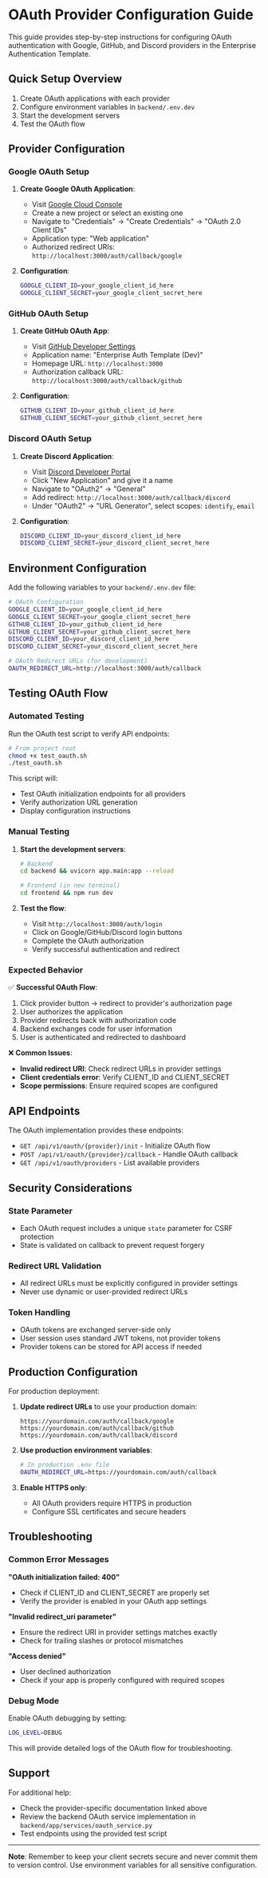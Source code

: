 # OAuth Provider Configuration Guide

This guide provides step-by-step instructions for configuring OAuth authentication with Google, GitHub, and Discord providers in the Enterprise Authentication Template.

## Quick Setup Overview

1. Create OAuth applications with each provider
2. Configure environment variables in `backend/.env.dev`
3. Start the development servers
4. Test the OAuth flow

## Provider Configuration

### Google OAuth Setup

1. **Create Google OAuth Application**:
   - Visit [Google Cloud Console](https://console.developers.google.com/)
   - Create a new project or select an existing one
   - Navigate to "Credentials" → "Create Credentials" → "OAuth 2.0 Client IDs"
   - Application type: "Web application"
   - Authorized redirect URIs: `http://localhost:3000/auth/callback/google`

2. **Configuration**:
   ```bash
   GOOGLE_CLIENT_ID=your_google_client_id_here
   GOOGLE_CLIENT_SECRET=your_google_client_secret_here
   ```

### GitHub OAuth Setup

1. **Create GitHub OAuth App**:
   - Visit [GitHub Developer Settings](https://github.com/settings/applications/new)
   - Application name: "Enterprise Auth Template (Dev)"
   - Homepage URL: `http://localhost:3000`
   - Authorization callback URL: `http://localhost:3000/auth/callback/github`

2. **Configuration**:
   ```bash
   GITHUB_CLIENT_ID=your_github_client_id_here
   GITHUB_CLIENT_SECRET=your_github_client_secret_here
   ```

### Discord OAuth Setup

1. **Create Discord Application**:
   - Visit [Discord Developer Portal](https://discord.com/developers/applications)
   - Click "New Application" and give it a name
   - Navigate to "OAuth2" → "General"
   - Add redirect: `http://localhost:3000/auth/callback/discord`
   - Under "OAuth2" → "URL Generator", select scopes: `identify`, `email`

2. **Configuration**:
   ```bash
   DISCORD_CLIENT_ID=your_discord_client_id_here
   DISCORD_CLIENT_SECRET=your_discord_client_secret_here
   ```

## Environment Configuration

Add the following variables to your `backend/.env.dev` file:

```bash
# OAuth Configuration
GOOGLE_CLIENT_ID=your_google_client_id_here
GOOGLE_CLIENT_SECRET=your_google_client_secret_here
GITHUB_CLIENT_ID=your_github_client_id_here
GITHUB_CLIENT_SECRET=your_github_client_secret_here
DISCORD_CLIENT_ID=your_discord_client_id_here
DISCORD_CLIENT_SECRET=your_discord_client_secret_here

# OAuth Redirect URLs (for development)
OAUTH_REDIRECT_URL=http://localhost:3000/auth/callback
```

## Testing OAuth Flow

### Automated Testing

Run the OAuth test script to verify API endpoints:

```bash
# From project root
chmod +x test_oauth.sh
./test_oauth.sh
```

This script will:
- Test OAuth initialization endpoints for all providers
- Verify authorization URL generation
- Display configuration instructions

### Manual Testing

1. **Start the development servers**:
   ```bash
   # Backend
   cd backend && uvicorn app.main:app --reload

   # Frontend (in new terminal)
   cd frontend && npm run dev
   ```

2. **Test the flow**:
   - Visit `http://localhost:3000/auth/login`
   - Click on Google/GitHub/Discord login buttons
   - Complete the OAuth authorization
   - Verify successful authentication and redirect

### Expected Behavior

✅ **Successful OAuth Flow**:
1. Click provider button → redirect to provider&apos;s authorization page
2. User authorizes the application
3. Provider redirects back with authorization code
4. Backend exchanges code for user information
5. User is authenticated and redirected to dashboard

❌ **Common Issues**:
- **Invalid redirect URI**: Check redirect URLs in provider settings
- **Client credentials error**: Verify CLIENT_ID and CLIENT_SECRET
- **Scope permissions**: Ensure required scopes are configured

## API Endpoints

The OAuth implementation provides these endpoints:

- `GET /api/v1/oauth/{provider}/init` - Initialize OAuth flow
- `POST /api/v1/oauth/{provider}/callback` - Handle OAuth callback
- `GET /api/v1/oauth/providers` - List available providers

## Security Considerations

### State Parameter
- Each OAuth request includes a unique `state` parameter for CSRF protection
- State is validated on callback to prevent request forgery

### Redirect URL Validation
- All redirect URLs must be explicitly configured in provider settings
- Never use dynamic or user-provided redirect URLs

### Token Handling
- OAuth tokens are exchanged server-side only
- User session uses standard JWT tokens, not provider tokens
- Provider tokens can be stored for API access if needed

## Production Configuration

For production deployment:

1. **Update redirect URLs** to use your production domain:
   ```
   https://yourdomain.com/auth/callback/google
   https://yourdomain.com/auth/callback/github  
   https://yourdomain.com/auth/callback/discord
   ```

2. **Use production environment variables**:
   ```bash
   # In production .env file
   OAUTH_REDIRECT_URL=https://yourdomain.com/auth/callback
   ```

3. **Enable HTTPS only**:
   - All OAuth providers require HTTPS in production
   - Configure SSL certificates and secure headers

## Troubleshooting

### Common Error Messages

**"OAuth initialization failed: 400"**
- Check if CLIENT_ID and CLIENT_SECRET are properly set
- Verify the provider is enabled in your OAuth app settings

**"Invalid redirect_uri parameter"**
- Ensure the redirect URI in provider settings matches exactly
- Check for trailing slashes or protocol mismatches

**"Access denied"**
- User declined authorization
- Check if your app is properly configured with required scopes

### Debug Mode

Enable OAuth debugging by setting:
```bash
LOG_LEVEL=DEBUG
```

This will provide detailed logs of the OAuth flow for troubleshooting.

## Support

For additional help:
- Check the provider-specific documentation linked above
- Review the backend OAuth service implementation in `backend/app/services/oauth_service.py`
- Test endpoints using the provided test script

---

**Note**: Remember to keep your client secrets secure and never commit them to version control. Use environment variables for all sensitive configuration.